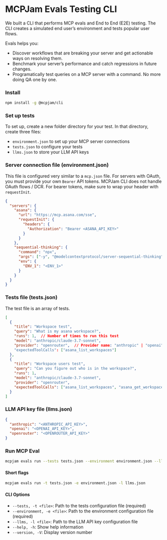 # MCPJam Evals Testing CLI
We built a CLI that performs MCP evals and End to End (E2E) testing. The CLI creates a simulated end user’s environment and tests popular user flows.

Evals helps you:
- Discover workflows that are breaking your server and get actionable ways on resolving them.
- Benchmark your server’s performance and catch regressions in future changes.
- Programatically test queries on a MCP server with a command. No more doing QA one by one.

### Install

```bash
npm install -g @mcpjam/cli
```

### Set up tests

To set up, create a new folder directory for your test. In that directory, create three files:
- `environment.json` to set up your MCP server connections
- `tests.json` to configure your tests
- `llms.json` to store your LLM API keys

### Server connection file (environment.json)

This file is configured very similar to a `mcp.json` file. For servers with OAuth, you must provide your own `Bearer` API tokens. MCPJam CLI does not handle OAuth flows / DCR. For bearer tokens, make sure to wrap your header with `requestInit`.

```json
{
  "servers": {
    "asana": {
      "url": "https://mcp.asana.com/sse",
      "requestInit": {
        "headers": {
          "Authorization": "Bearer <ASANA_API_KEY>"
        }
      }
    },
    "sequential-thinking": {
      "command": "npx",
      "args": ["-y", "@modelcontextprotocol/server-sequential-thinking"],
      "env": {
        "ENV_1": "<ENV_1>"
      }
    }
  }
}
```

### Tests file (tests.json)

The test file is an array of tests.

```json
[
  {
    "title": "Workspace test",
    "query": "What is my asana workspace?",
    "runs": 1,  // Number of times to run this test
    "model": "anthropic/claude-3.7-sonnet",
    "provider": "openrouter",  // Provider name: "anthropic" | "openai" | "openrouter"
    "expectedToolCalls": ["asana_list_workspaces"]
  },
  {
    "title": "Workspace users test",
    "query": "Can you figure out who is in the workspace?",
    "runs": 1,
    "model": "anthropic/claude-3.7-sonnet",
    "provider": "openrouter",
    "expectedToolCalls": ["asana_list_workspaces", "asana_get_workspace_users"]
  }
]
```

### LLM API key file (llms.json)

```json
{
  "anthropic": "<ANTHROPIC_API_KEY>",
  "openai": "<OPENAI_API_KEY>",
  "openrouter": "<OPENROUTER_API_KEY>"
}
```

### Run MCP Eval

```bash
mcpjam evals run --tests tests.json --environment environment.json --llms llms.json
```

#### Short flags

```bash
mcpjam evals run -t tests.json -e environment.json -l llms.json
```

#### CLI Options

- `--tests, -t <file>`: Path to the tests configuration file (required)
- `--environment, -e <file>`: Path to the environment configuration file (required)
- `--llms, -l <file>`: Path to the LLM API key configuration file
- `--help, -h`: Show help information
- `--version, -V`: Display version number